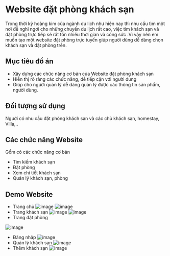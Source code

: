 # Website đặt phòng khách sạn
Trong thời kỳ hoàng kim của ngành du lịch như hiện nay thì nhu cầu tìm một nơi để nghỉ ngơi cho những chuyến du lịch rất cao, việc tìm khách sạn và đặt phòng trực tiếp sẽ rất tốn nhiều thời gian và công sức .Vì vậy nên em muốn tạo một website đặt phòng trực tuyến giúp người dùng dễ dàng chọn khách sạn và đặt phòng trên. 
 ## Mục tiêu đồ án
- Xây dựng các chức năng cơ bản của Website đặt phòng khách sạn
- Hiển thị rõ ràng các chức năng, dễ tiếp cận với người dung
- Giúp cho người quản lý dễ dàng quản lý được các thông tin sản phẩm, người dùng.
## Đối tượng sử dụng
Người có nhu cầu đặt phòng khách sạn và các chủ khách sạn, homestay, Villa,..
## Các chức năng Website
Gồm có các chức năng cơ bản
- Tìm kiếm khách sạn
- Đặt phòng
- Xem chi tiết khách sạn
- Quản lý khách sạn, phòng
## Demo Website
- Trang chủ
![image](https://user-images.githubusercontent.com/110087686/194745842-08dc0b28-ca67-4dac-9ff5-41ee8393ea23.png)
![image](https://user-images.githubusercontent.com/110087686/194745935-59ae1661-53da-4ddf-b6aa-bb813c98fcb5.png)
- Trang khách sạn
![image](https://user-images.githubusercontent.com/110087686/194746073-8be12081-f381-4ba9-8e64-1df4fb1a17b2.png)
![image](https://user-images.githubusercontent.com/110087686/194746101-e83f1221-6f56-4fbf-bc10-a58f9b251221.png)
- Trang đặt phòng

![image](https://user-images.githubusercontent.com/110087686/194746181-bda96fb5-1e97-423b-8918-06c0d47e10f5.png)
- Đăng nhập
![image](https://user-images.githubusercontent.com/110087686/194749358-1b50ed9e-a243-4a18-be6c-6d1d8cd59691.png)
- Quản lý khách sạn
![image](https://user-images.githubusercontent.com/110087686/194749412-5e8ceabc-eca5-46d5-8177-1d91d1df1e99.png)
- Thêm khách sạn
![image](https://user-images.githubusercontent.com/110087686/194749434-078c2cdf-1cf8-497a-b93b-ab174a1c8f15.png)






